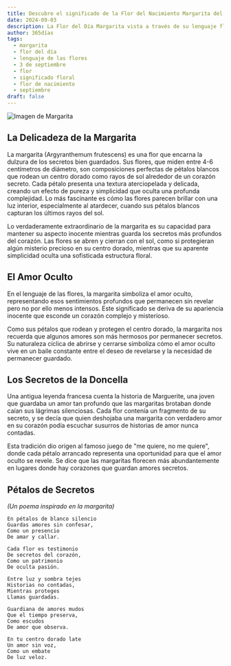 ```yaml
---
title: Descubre el significado de la Flor del Nacimiento Margarita del 3 de septiembre
date: 2024-09-03
description: La Flor del Día Margarita vista a través de su lenguaje floral e historias
author: 365días
tags:
  - margarita
  - flor del día
  - lenguaje de las flores
  - 3 de septiembre
  - flor
  - significado floral
  - flor de nacimiento
  - septiembre
draft: false
---
```


![Imagen de Margarita](https://cdn.pixabay.com/photo/2016/09/09/08/30/marguerite-1656357_1280.jpg#center)


## La Delicadeza de la Margarita

La margarita (Argyranthemum frutescens) es una flor que encarna la dulzura de los secretos bien guardados. Sus flores, que miden entre 4-6 centímetros de diámetro, son composiciones perfectas de pétalos blancos que rodean un centro dorado como rayos de sol alrededor de un corazón secreto. Cada pétalo presenta una textura aterciopelada y delicada, creando un efecto de pureza y simplicidad que oculta una profunda complejidad. Lo más fascinante es cómo las flores parecen brillar con una luz interior, especialmente al atardecer, cuando sus pétalos blancos capturan los últimos rayos del sol.

Lo verdaderamente extraordinario de la margarita es su capacidad para mantener su aspecto inocente mientras guarda los secretos más profundos del corazón. Las flores se abren y cierran con el sol, como si protegieran algún misterio precioso en su centro dorado, mientras que su aparente simplicidad oculta una sofisticada estructura floral.

## El Amor Oculto

En el lenguaje de las flores, la margarita simboliza el amor oculto, representando esos sentimientos profundos que permanecen sin revelar pero no por ello menos intensos. Este significado se deriva de su apariencia inocente que esconde un corazón complejo y misterioso.

Como sus pétalos que rodean y protegen el centro dorado, la margarita nos recuerda que algunos amores son más hermosos por permanecer secretos. Su naturaleza cíclica de abrirse y cerrarse simboliza cómo el amor oculto vive en un baile constante entre el deseo de revelarse y la necesidad de permanecer guardado.

## Los Secretos de la Doncella

Una antigua leyenda francesa cuenta la historia de Marguerite, una joven que guardaba un amor tan profundo que las margaritas brotaban donde caían sus lágrimas silenciosas. Cada flor contenía un fragmento de su secreto, y se decía que quien deshojaba una margarita con verdadero amor en su corazón podía escuchar susurros de historias de amor nunca contadas.

Esta tradición dio origen al famoso juego de "me quiere, no me quiere", donde cada pétalo arrancado representa una oportunidad para que el amor oculto se revele. Se dice que las margaritas florecen más abundantemente en lugares donde hay corazones que guardan amores secretos.

## Pétalos de Secretos
*(Un poema inspirado en la margarita)*

```
En pétalos de blanco silencio
Guardas amores sin confesar,
Como un presencio
De amar y callar.

Cada flor es testimonio
De secretos del corazón,
Como un patrimonio
De oculta pasión.

Entre luz y sombra tejes
Historias no contadas,
Mientras proteges
Llamas guardadas.

Guardiana de amores mudos
Que el tiempo preserva,
Como escudos
De amor que observa.

En tu centro dorado late
Un amor sin voz,
Como un embate
De luz veloz.
```